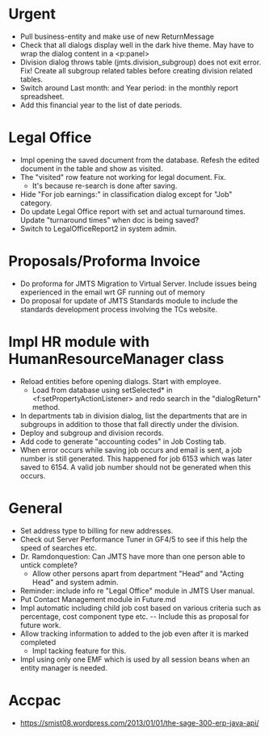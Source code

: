 # Urgent
- Pull business-entity and make use of new ReturnMessage
- Check that all dialogs display well in the dark hive theme. May have to wrap 
  the dialog content in a <p:panel>
- Division dialog throws table (jmts.division_subgroup) does not exit error. Fix!
  Create all subgroup related tables before creating division related tables.
- Switch around Last month: and Year period: in the monthly report spreadsheet.
- Add this financial year to the list of date periods.

# Legal Office
- Impl opening the saved document from the database. Refesh the edited document
  in the table and show as visited.
- The "visited" row feature not working for legal document. Fix.
  * It's because re-search is done after saving.
- Hide "For job earnings:" in classification dialog except for "Job" category.
- Do update Legal Office report with set and actual turnaround times. 
  Update "turnaround times" when doc is being saved?
- Switch to LegalOfficeReport2 in system admin.

# Proposals/Proforma Invoice
- Do proforma for JMTS Migration to Virtual Server. Include issues being experienced
  in the email wrt GF running out of memory
- Do proposal for update of JMTS Standards module to include the standards development
  process involving the TCs website.

# Impl HR module with HumanResourceManager class
- Reload entities before opening dialogs. Start with employee.
  * Load from database using setSelected* in <f:setPropertyActionListener>
    and redo search in the "dialogReturn" method.
- In departments tab in division dialog, list the departments that are in subgroups
  in addition to those that fall directly under the division.
- Deploy and subgroup and division records.
- Add code to generate "accounting codes" in Job Costing tab.
- When error occurs while saving job occurs and email is sent, a job number is 
still generated. This happened for job 6153 which was later saved to 6154. 
A valid job number should not be generated when this occurs.

# General
- Set address type to billing for new addresses.
- Check out Server Performance Tuner in GF4/5 to see if this help the speed of 
  searches etc.
- Dr. Ramdonquestion: Can JMTS have more than one person able to untick complete?
  * Allow other persons apart from department "Head" and "Acting Head" and system admin.
- Reminder: include info re "Legal Office" module in JMTS User manual.
- Put Contact Management module in Future.md
- Impl automatic including child job cost based on various criteria such as 
  percentage, cost component type etc. -- Include this as proposal for future 
  work.
- Allow tracking information to added to the job even after it is marked completed
  * Impl tacking feature for this.
- Impl using only one EMF which is used by all session beans when an entity 
  manager is needed.

# Accpac
- https://smist08.wordpress.com/2013/01/01/the-sage-300-erp-java-api/
   
